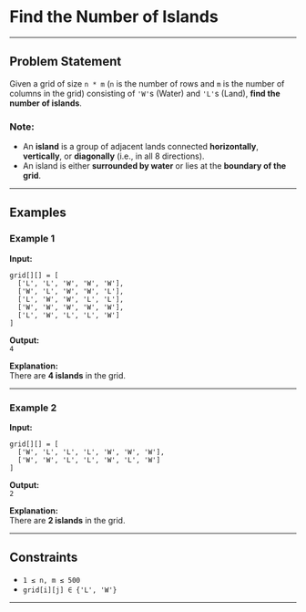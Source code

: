 # Find the Number of Islands

---

## Problem Statement

Given a grid of size `n * m` (`n` is the number of rows and `m` is the number of columns in the grid) consisting of `'W'`s (Water) and `'L'`s (Land), **find the number of islands**.

### Note:
- An **island** is a group of adjacent lands connected **horizontally**, **vertically**, or **diagonally** (i.e., in all 8 directions).
- An island is either **surrounded by water** or lies at the **boundary of the grid**.

---

## Examples

### Example 1

**Input:**
```text
grid[][] = [
  ['L', 'L', 'W', 'W', 'W'],
  ['W', 'L', 'W', 'W', 'L'],
  ['L', 'W', 'W', 'L', 'L'],
  ['W', 'W', 'W', 'W', 'W'],
  ['L', 'W', 'L', 'L', 'W']
]
```

**Output:**  
`4`

**Explanation:**  
There are **4 islands** in the grid.

---

### Example 2

**Input:**
```text
grid[][] = [
  ['W', 'L', 'L', 'L', 'W', 'W', 'W'],
  ['W', 'W', 'L', 'L', 'W', 'L', 'W']
]
```

**Output:**  
`2`

**Explanation:**  
There are **2 islands** in the grid.

---

## Constraints

- `1 ≤ n, m ≤ 500`  
- `grid[i][j] ∈ {'L', 'W'}`

---

